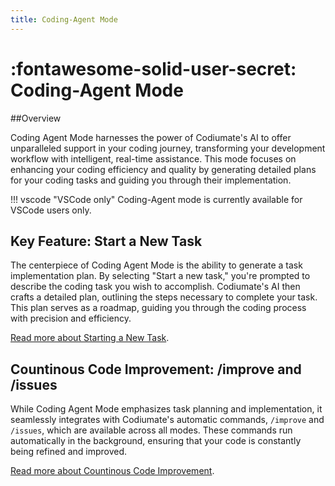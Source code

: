 ```yaml
---
title: Coding-Agent Mode
---
```


# :fontawesome-solid-user-secret: Coding-Agent Mode

##Overview

Coding Agent Mode harnesses the power of Codiumate's AI to offer unparalleled support in your coding journey, transforming your development workflow with intelligent, real-time assistance. This mode focuses on enhancing your coding efficiency and quality by generating detailed plans for your coding tasks and guiding you through their implementation.

!!! vscode "VSCode only"
    Coding-Agent mode is currently available for VSCode users only.

## Key Feature: Start a New Task

The centerpiece of Coding Agent Mode is the ability to generate a task implementation plan. By selecting "Start a new task," you're prompted to describe the coding task you wish to accomplish. Codiumate's AI then crafts a detailed plan, outlining the steps necessary to complete your task. This plan serves as a roadmap, guiding you through the coding process with precision and efficiency.

[Read more about Starting a New Task](../coding-agent.md#1-task-implementation-plan).

## Countinous Code Improvement: /improve and /issues

While Coding Agent Mode emphasizes task planning and implementation, it seamlessly integrates with Codiumate's automatic commands, `/improve` and `/issues`, which are available across all modes. These commands run automatically in the background, ensuring that your code is constantly being refined and improved.

[Read more about Countinous Code Improvement](../coding-agent.md#2-continuous-code-improvement).